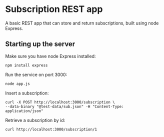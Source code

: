 # Subscription REST app
A basic REST app that can store and return subscriptions, built using 
node Express.

## Starting up the server

Make sure you have node Express installed:

```
npm install express
```

Run the service on port 3000:

```
node app.js
```

Insert a subscription:

```
curl -X POST http://localhost:3000/subscription \
--data-binary "@test-data/sub.json" -H "Content-Type: application/json"
```

Retrieve a subscription by id:

```
curl http://localhost:3000/subscription/1
```
